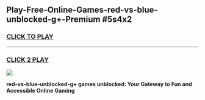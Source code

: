 
## Play-Free-Online-Games-red-vs-blue-unblocked-g+-Premium #5s4x2
<h3>
<a href="https://premium.freeplayer.one?title=red-vs-blue-unblocked-g+&ref=8M">CLICK TO PLAY</a></h3>
<hr>

<h3>
<a href="https://premium.freeplayer.one?title=red-vs-blue-unblocked-g+&ref=8M">CLICK 2 PLAY</a>
  
</h3>

<a href="https://premium.freeplayer.one?title=red-vs-blue-unblocked-g+&ref=8M"><img src="https://clearcache.store/games.png"></a>


**red-vs-blue-unblocked-g+ games unblocked: Your Gateway to Fun and Accessible Online Gaming**
